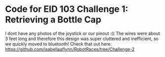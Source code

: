 # Code for EID 103 Challenge 1: Retrieving a Bottle Cap
I dont have any photos of the joystick or our pinout :((
The wires were about 3 feet long and therefore this design was super cluttered and inefficient,
so we quickly moved to bluetooth! 
Check that out here: https://github.com/isabellaaflynn/RobotRaces/tree/Challenge-2

